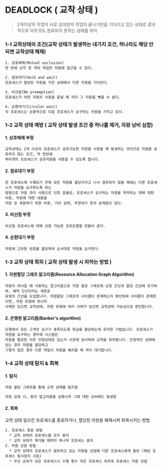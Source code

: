 # DEADLOCK ( 교착 상태 )
> 2개이상의 작업이 서로 상대방의 작업이 끝나기만을 기다리고 있는 상태로 결과적으로 아무것도 완료되지 못하는 상태를
의미


### 1-1 교착상태의 조건(교착 상태가 발생하는 네가지 조건, 하나라도 해당 안되면 교착상태 해제)
```
1. 상호배제(Mutual exclusion)
한 번에 오직 한 개의 작업만 자원에 접근할 수 있다.

2. 점유대기(Hold and wait)
프로세스가 할당된 자원을 가진 상태에서 다른 자원을 기다린다.

3. 비선점(No preemption)
프로세스가 어떤 자원의 사용을 끝낼 때 까지 그 자원을 뺏을 수 없다.

4. 순환대기(Circular wait)
각 프로세스는 순환적으로 다음 프로세스가 요구하는 자원을 가지고 있다.
```

### 1-2 교착 상태 예방 ( 교착 상태 발생 조건 중 하나를 제거, 자원 낭비 심함)
#### 1. 상호배제 부정
```
교착상태는 2개 이상의 프로세스가 공유가능한 자원을 사용할 때 발생하는 것이므로 자원을 공유하지 않는 조건, 즉 한번에
여러개의 프로세스가 공유자원을 사용할 수 있도록 합니다.
```
#### 2. 점유대기 부정
```
한 프로세스에 수행되기 전에 모든 자원을 할당시키고 나서 점유하지 않을 때에는 다른 프로세스가 자원을 요구하도록 하는
방법으로 자원 과다 사용으로 인한 효율성, 프로세스가 요구하는 자원을 파악하는 데에 대한 비용, 자원에 대한 내용을
저장 및 복원하기 위한 비용, 기아 상태, 무한대기 등의 문제점이 있다.
```
#### 3. 비선점 부정
```
비선점 프로세스에 대해 선점 가능한 프로토콜을 만들어 준다.
```
#### 4. 순환대기 부정
```
자원에 고유한 번호를 할당하여 순서대로 자원을 요구한다.
```
### 1-3 교착 상태 회피 ( 교착 상태 발생 시 피하는 방법 )
#### 1. 자원할당 그래프 알고리즘(Resource Allocation Graph Algorithm)
```
자원이 하나일 때 사용하는 알고리즘으로 자원 할당 그래프에 요청 간선과 할당 간선에 추가하여, 예약 간선이라는 새로운
유형의 간선을 도입합니다. 자원할당 그래프의 사이클이 존재하는지 확인하여 사이클이 존재한다면, 자원 유형에 하나의
사례만 있으면 교착상태, 자원 유형에 여러 사례가 있으면 교착상태 가능성으로 판단합니다.
```
#### 2. 은행원 알고리즘(Banker's algorithm)
```
은행에서 모든 고객의 요구가 충족되도록 현금을 할당하는데 유리한 기법입니다. 프로세스가 자원을 요구하는 경우에 시스템은
자원을 할당한 이후 안정상태로 있는지 사전에 검사하여 교착을 회피합니다. 안정적인 상태에 있는 경우 자원을 할당하고
그렇지 않은 경우 다른 작업이 자원을 해지할 때 까지 대기합니다.
```

### 1-4 교착 상태 탐지 & 회복
#### 1. 탐지
```
자원 할당 그래프를 통해 교착 상태를 탐지함

자원 요청 시, 탐지 알고리즘을 실행시켜 그에 대한 오버헤드 발생함
```
#### 2. 회복
교착 상태 일으킨 프로세스를 종료하거나, 할당된 자원을 해제시켜 회복시키는 방법
```
1. 프로세스 종료 방법
  * 교착 상태의 프로세스를 모두 중지
  * 교착 상태가 제거될 때까지 하나씩 프로세스 중지
2. 자원 선점 방법
  * 교착 상태의 프로세스가 점유하고 있는 자원을 선점해 다른 프로세스에게 할당 (해당 프로세스 일시정지 시킴)
  * 우선 순위가 낮은 프로세스나 수행 횟수 적은 프로세스 위주로 프로세스 자원 선점
```



